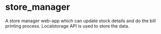 # store_manager

A store manager web-app which can update stock details and do the bill printing process. Localstorage API is used to store the data.
